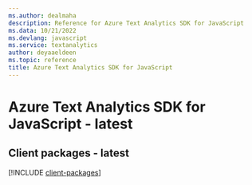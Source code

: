 ```yaml
---
ms.author: dealmaha
description: Reference for Azure Text Analytics SDK for JavaScript
ms.data: 10/21/2022
ms.devlang: javascript
ms.service: textanalytics
author: deyaaeldeen
ms.topic: reference
title: Azure Text Analytics SDK for JavaScript
---
```

# Azure Text Analytics SDK for JavaScript - latest

## Client packages - latest
[!INCLUDE [client-packages](text-analytics-client-index.md)]